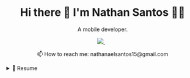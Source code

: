 <h1 align='center'>
  Hi there 👋 I'm Nathan Santos 👨‍💻
</h1>

<p align='center'>
  A mobile developer.
</p>



<p align='center'>  
  <a href="https://www.linkedin.com/in/nathanael-santos/">
    <img src="https://img.shields.io/badge/linkedin-%230077B5.svg?&style=for-the-badge&logo=linkedin&logoColor=white" />
  </a>&nbsp;&nbsp; 
</p>

<p align='center'>
  📫 How to reach me: <a>nathanaelsantos15@gmail.com</a>
</p>

<details>
  <summary>📃 Resume</summary>


## 🧑‍🏫 Education
 
<img align="right" src="https://img.shields.io/badge/PHP-777BB4?style=for-the-badge&logo=php&logoColor=white" />
<img align="right" src="https://img.shields.io/badge/CodeIgniter-%23EF4223.svg?style=for-the-badge&logo=codeIgniter&logoColor=white" />
<img align="right" src="https://img.shields.io/badge/bootstrap-%23563D7C.svg?style=for-the-badge&logo=bootstrap&logoColor=white" />
<img align="right" src="https://img.shields.io/badge/MariaDB-003545?style=for-the-badge&logo=mariadb&logoColor=white" />
<img align="right" src="https://img.shields.io/badge/Xampp-F37623?style=for-the-badge&logo=xampp&logoColor=white)" />
 
- 💻 **Web Development**\
📆 2020 - 2022\
🤜 IT Team Leader - 2022\
🏢 **Federal University of Sergipe** - Sergipe/SE, Brazil

## Experience

<img align="right" src="https://img.shields.io/badge/Java-ED8B00?style=for-the-badge&logo=java&logoColor=white" />
 
- 👨‍💻 **Desktop Software**\
📆 2019\
📍 **Mineral water distributor** - Sergipe/SE, Brazil
  https://github.com/NathanaelSantos/aplicacao_kreison
  
